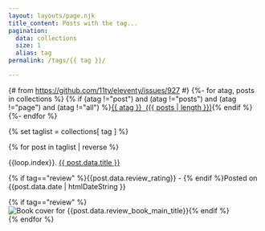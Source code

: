 ```yaml
---
layout: layouts/page.njk
title_content: Posts with the tag...
pagination:
  data: collections
  size: 1
  alias: tag
permalink: /tags/{{ tag }}/

---
```


{# from https://github.com/11ty/eleventy/issues/927 #}
{%- for atag, posts in collections %}
{% if (atag !="post") and (atag !="posts") and (atag !="page") and (atag !="all")  %}<a href="/tags/{{ atag }}" class="tagpill ft-size-normal {% if atag==tag %}tagpill_selected{% endif %}">{{ atag }} &nbsp;({{ posts | length }})</a>{% endif %}{%- endfor %}



<div class="grid_posts">
{% set taglist = collections[ tag ] %}

{% for post in taglist | reverse %}

<div class="fix-children grid_post_container grid_post_taglist summary_text {% if tag=="review" %}grid_post_taglist_review{% endif %}">

  <p class=" undecorate_link">{{loop.index}}. <a class="main_link" href="{{ post.url | url }}">{{ post.data.title }}</a><br></p>
  <p class="ft-size-small">{% if tag=="review" %}{{post.data.review_rating}} - {% endif %}Posted on {{post.data.date | htmlDateString }}</p>
  {% if tag=="review" %}<img loading="lazy" class="grid_post_bookimage" src="{{post.data.review_book_image_small_url | replace("upload/","upload/f_auto/")}}" alt="Book cover for {{post.data.review_book_main_title}}">{% endif %}

</div>
{% endfor %}
  
</div>